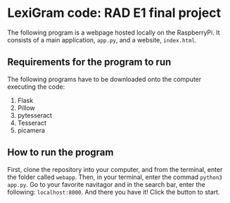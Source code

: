 # LexiGram code: RAD E1 final project 
The following program is a webpage hosted locally on the RaspberryPi. It consists of a main application, `app.py`, and a website, `index.html`. 

## Requirements for the program to run
The following programs have to be downloaded onto the computer executing the code: 
1. Flask 
1. Pillow
1. pytesseract
1. Tesseract
1. picamera

## How to run the program
First, clone the repository into your computer, and from the terminal, enter the folder called `webapp`. Then, in your terminal, enter the commad `python3 app.py`. Go to your favorite navitagor and in the search bar, enter the following: `localhost:8000`. And there you have it! Click the button to start. 
